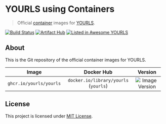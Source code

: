 # YOURLS using Containers

> Official [container](https://opencontainers.org) images for [YOURLS](https://yourls.org).

[![Build Status](https://github.com/YOURLS/images/actions/workflows/ci.yml/badge.svg)](https://github.com/YOURLS/images/actions/workflows/ci.yml)
[![Artifact Hub](https://img.shields.io/endpoint?url=https://artifacthub.io/badge/repository/yourls)](https://artifacthub.io/packages/search?repo=yourls-images)
[![Listed in Awesome YOURLS](https://img.shields.io/badge/Awesome-YOURLS-C5A3BE)](https://github.com/YOURLS/awesome-yourls)

## About

This is the Git repository of the official container images for YOURLS.

| Image | Docker Hub | Version |
|:-----:|:----------:|:-------:|
| `ghcr.io/yourls/yourls` | `docker.io/library/yourls` (`yourls`) | ![Image Version](https://img.shields.io/docker/v/_/yourls?label=yourls&sort=semver) |

## License

This project is licensed under [MIT License](LICENSE).

